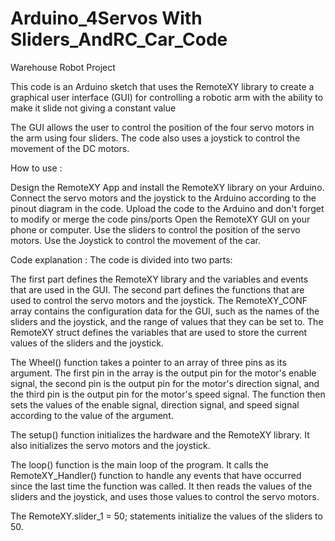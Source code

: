 # Arduino_4Servos With Sliders_AndRC_Car_Code

Warehouse Robot Project

This code is an Arduino sketch that uses the RemoteXY library to create a graphical user interface (GUI) for controlling a robotic arm with the ability to make it slide not giving a constant value 

The GUI allows the user to control the position of the four servo motors in the arm using four sliders. The code also uses a joystick to control the movement of the DC motors.

How to use :

Design the RemoteXY App and install the RemoteXY library on your Arduino.
Connect the servo motors and the joystick to the Arduino according to the pinout diagram in the code.
Upload the code to the Arduino and don't forget to modify or merge the code pins/ports 
Open the RemoteXY GUI on your phone or computer.
Use the sliders to control the position of the servo motors.
Use the Joystick to control the movement of the car.

Code explanation : 
The code is divided into two parts:

The first part defines the RemoteXY library and the variables and events that are used in the GUI.
The second part defines the functions that are used to control the servo motors and the joystick.
The RemoteXY_CONF array contains the configuration data for the GUI, such as the names of the sliders and the joystick, and the range of values that they can be set to. The RemoteXY struct defines the variables that are used to store the current values of the sliders and the joystick.

The Wheel() function takes a pointer to an array of three pins as its argument. The first pin in the array is the output pin for the motor's enable signal, the second pin is the output pin for the motor's direction signal, and the third pin is the output pin for the motor's speed signal. The function then sets the values of the enable signal, direction signal, and speed signal according to the value of the argument.

The setup() function initializes the hardware and the RemoteXY library. It also initializes the servo motors and the joystick.

The loop() function is the main loop of the program. It calls the RemoteXY_Handler() function to handle any events that have occurred since the last time the function was called. It then reads the values of the sliders and the joystick, and uses those values to control the servo motors.

The RemoteXY.slider_1 = 50; statements initialize the values of the sliders to 50.

